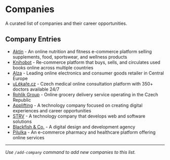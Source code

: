 # Companies

A curated list of companies and their career opportunities.

## Company Entries

- [Aktin](https://aktin.cz/kariera) - An online nutrition and fitness e-commerce platform selling supplements, food,
sportswear, and wellness products
- [Knihobot](http://knihobot.cz/kariera) - Re-commerce platform that buys, sells, and circulates used books online
across multiple countries
- [Alza](https://kariera.alza.cz/) - Leading online electronics and consumer goods retailer in Central Europe
- [uLékaře.cz](https://www.ulekare.cz/kariera) - Czech medical online consultation platform with 350+ doctors available 24/7
- [Rohlik Group](https://career.rohlik.group/cz/jobs) - Online grocery delivery service operating in the Czech Republic
- [Applifting](https://applifting.io/careers) - A technology company focused on creating digital experiences and career opportunities
- [STRV](https://www.strv.com/careers) - A technology company that develops web and software solutions
- [Blackfish & Co.](https://blackfish.co/careers/) - A digital design and development agency
- [Pilulka](https://pracevpilulce.cz/pozice) - An e-commerce pharmacy and healthcare platform offering online services

---

*Use `/add-company` command to add new companies to this list.*
